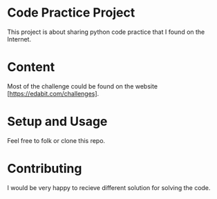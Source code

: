# Code Practice Project

This project is about sharing python code practice that I found on the Internet. 

# Content
Most of the challenge could be found on the website [https://edabit.com/challenges].

# Setup and Usage
Feel free to folk or clone this repo.

# Contributing
I would be very happy to recieve different solution for solving the code.



